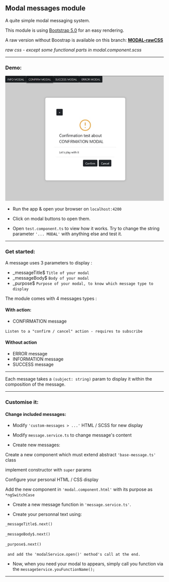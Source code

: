 ## Modal messages module

A quite simple modal messaging system.

This module is using [Bootstrap 5.0](https://getbootstrap.com/docs/5.0/getting-started/introduction/) for an easy rendering.

A raw version without Boostrap is available on this branch: [**MODAL-rawCSS**](https://github.com/LaurentLoi/Tool-Box/tree/MODAL-rawCSS)

*raw css - except some functional parts in modal.component.scss*

---
### Demo:

![demo modal](src/assets/images/modal-demo.jpg)

- Run the app & open your browser on `localhost:4200`

- Click on modal buttons to open them.

- Open `test.component.ts` to view how it works. Try to change the string parameter `'... MODAL'` with anything else and test it.

---

### Get started:

A message uses 3 parameters to display :
- _messageTitle$ `Title of your modal`
- _messageBody$ `Body of your modal`
- _purpose$ `Purpose of your modal, to know which message type to display`


The module comes with 4 messages types :
#### With action: 
- CONFIRMATION message 

`Listen to a "confirm / cancel" action - requires to subscribe`

#### Without action
- ERROR message
- INFORMATION message
- SUCCESS message
---
Each message takes a `(subject: string)` param to display it within the composition of the message.

---
### Customise it:

#### Change included messages: 

- Modify `'custom-messages > ...'` HTML / SCSS for new display

- Modify `message.service.ts` to change message's content

- Create new messages: 

Create a new component which must extend abstract `'base-message.ts'` class

implement constructor with `super` params

Configure your personal HTML / CSS display

Add the new component in `'modal.component.html'` with its purpose as `*ngSwitchCase`

- Create a new message function in `'message.service.ts'`. 

- Create your personnal text using:
 ```
 _messageTitle$.next()
 
 _messageBody$.next()
 
 _purpose$.next()
  
  and add the 'modalService.open()' method's call at the end.
```
- Now, when you need your modal to appears, simply call you function via the `messageService.youFunctionName();`

---
